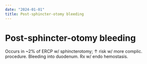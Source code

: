 ```yaml
---
date: "2024-01-01"
title: Post-sphincter-otomy bleeding
---
```


# Post-sphincter-otomy bleeding

Occurs in ~2% of ERCP w/ sphincterotomy; ↑ risk w/ more complic. procedure. Bleeding into duodenum. Rx w/ endo hemostasis.
